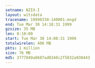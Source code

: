 ```yaml
---
setname: NZIX-I
layout: witsdata
tracename: 19990330-140001.mngd
end: Tue Mar 30 14:18:31 1999
gzsize: 35 MB
len: 0:10:00
start: Tue Mar 30 14:08:31 1999
totalwirelen: 408 MB
pkts: 1 million
size: 76 MB
md5: 3777849a0687ad0340c2f5832a930443
---
```

